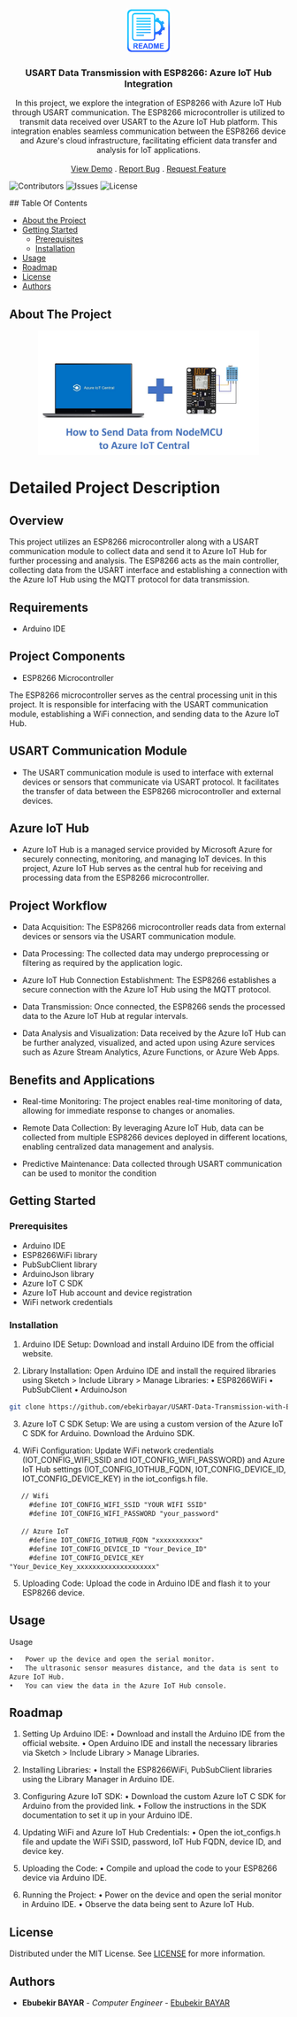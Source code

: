 <br/>
<p align="center">
  <a href="https://github.com/ebekirbayar/USART-Data-Transmission-with-ESP8266-Azure-IoT-Hub-Integration">
    <img src="images/logo.png" alt="Logo" width="80" height="80">
  </a>

  <h3 align="center">USART Data Transmission with ESP8266: Azure IoT Hub Integration</h3>

  <p align="center">
    In this project, we explore the integration of ESP8266 with Azure IoT Hub through USART communication. The ESP8266 microcontroller is utilized to transmit data received over USART to the Azure IoT Hub platform. This integration enables seamless communication between the ESP8266 device and Azure's cloud infrastructure, facilitating efficient data transfer and analysis for IoT applications.
    <br/>
    <br/>
    <a href="https://github.com/ebekirbayar/USART-Data-Transmission-with-ESP8266-Azure-IoT-Hub-Integration">View Demo</a>
    .
    <a href="https://github.com/ebekirbayar/USART-Data-Transmission-with-ESP8266-Azure-IoT-Hub-Integration/issues">Report Bug</a>
    .
    <a href="https://github.com/ebekirbayar/USART-Data-Transmission-with-ESP8266-Azure-IoT-Hub-Integration/issues">Request Feature</a>
  </p>
</p>
<p align="center">

![Contributors](https://img.shields.io/github/contributors/ebekirbayar/USART-Data-Transmission-with-ESP8266-Azure-IoT-Hub-Integration?color=dark-green) ![Issues](https://img.shields.io/github/issues/ebekirbayar/USART-Data-Transmission-with-ESP8266-Azure-IoT-Hub-Integration) ![License](https://img.shields.io/github/license/ebekirbayar/USART-Data-Transmission-with-ESP8266-Azure-IoT-Hub-Integration) 

</p>
## Table Of Contents

* [About the Project](#about-the-project)
* [Getting Started](#getting-started)
  * [Prerequisites](#prerequisites)
  * [Installation](#installation)
* [Usage](#usage)
* [Roadmap](#roadmap)
* [License](#license)
* [Authors](#authors)

## About The Project
<p align="center">
 <img src="images/screenshot.jpeg" alt="Screenshot" width="400" height="auto">
</p>

# Detailed Project Description

## Overview

This project utilizes an ESP8266 microcontroller along with a USART communication module to collect data and send it to Azure IoT Hub for further processing and analysis. The ESP8266 acts as the main controller, collecting data from the USART interface and establishing a connection with the Azure IoT Hub using the MQTT protocol for data transmission.

## Requirements

- Arduino IDE

## Project Components
- ESP8266 Microcontroller

The ESP8266 microcontroller serves as the central processing unit in this project. It is responsible for interfacing with the USART communication module, establishing a WiFi connection, and sending data to the Azure IoT Hub.

## USART Communication Module

- The USART communication module is used to interface with external devices or sensors that communicate via USART protocol. It facilitates the transfer of data between the ESP8266 microcontroller and external devices.

## Azure IoT Hub
- Azure IoT Hub is a managed service provided by Microsoft Azure for securely connecting, monitoring, and managing IoT devices. In this project, Azure IoT Hub serves as the central hub for receiving and processing data from the ESP8266 microcontroller.

## Project Workflow
- Data Acquisition: The ESP8266 microcontroller reads data from external devices or sensors via the USART communication module.

- Data Processing: The collected data may undergo preprocessing or filtering as required by the application logic.

- Azure IoT Hub Connection Establishment: The ESP8266 establishes a secure connection with the Azure IoT Hub using the MQTT protocol.

- Data Transmission: Once connected, the ESP8266 sends the processed data to the Azure IoT Hub at regular intervals.

- Data Analysis and Visualization: Data received by the Azure IoT Hub can be further analyzed, visualized, and acted upon using Azure services such as Azure Stream Analytics, Azure Functions, or Azure Web Apps.

## Benefits and Applications

- Real-time Monitoring: The project enables real-time monitoring of data, allowing for immediate response to changes or anomalies.

- Remote Data Collection: By leveraging Azure IoT Hub, data can be collected from multiple ESP8266 devices deployed in different locations, enabling centralized data management and analysis.

- Predictive Maintenance: Data collected through USART communication can be used to monitor the condition

## Getting Started


### Prerequisites

- Arduino IDE
- ESP8266WiFi library
- PubSubClient library
- ArduinoJson library
- Azure IoT C SDK
- Azure IoT Hub account and device registration
- WiFi network credentials

### Installation

1.	Arduino IDE Setup: Download and install Arduino IDE from the official website.

2.	Library Installation: Open Arduino IDE and install the required libraries using Sketch > Include Library > Manage Libraries:
      •	ESP8266WiFi
      •	PubSubClient
      •	ArduinoJson

```sh
git clone https://github.com/ebekirbayar/USART-Data-Transmission-with-ESP8266-Azure-IoT-Hub-Integration.git
```

3.	Azure IoT C SDK Setup: We are using a custom version of the Azure IoT C SDK for Arduino. Download the Arduino SDK.

4.	WiFi Configuration: Update WiFi network credentials (IOT_CONFIG_WIFI_SSID and IOT_CONFIG_WIFI_PASSWORD) and Azure IoT Hub settings (IOT_CONFIG_IOTHUB_FQDN, IOT_CONFIG_DEVICE_ID, IOT_CONFIG_DEVICE_KEY) in the iot_configs.h file.

```JS
   // Wifi
     #define IOT_CONFIG_WIFI_SSID "YOUR WIFI SSID"
     #define IOT_CONFIG_WIFI_PASSWORD "your_password"

   // Azure IoT
     #define IOT_CONFIG_IOTHUB_FQDN "xxxxxxxxxxx"
     #define IOT_CONFIG_DEVICE_ID "Your_Device_ID"
     #define IOT_CONFIG_DEVICE_KEY "Your_Device_Key_xxxxxxxxxxxxxxxxxxxx"
```

5.	Uploading Code: Upload the code in Arduino IDE and flash it to your ESP8266 device.

## Usage

Usage
    
    •	Power up the device and open the serial monitor.
    •	The ultrasonic sensor measures distance, and the data is sent to Azure IoT Hub.
    •	You can view the data in the Azure IoT Hub console.

## Roadmap

1.  Setting Up Arduino IDE:
• Download and install the Arduino IDE from the official website.
• Open Arduino IDE and install the necessary libraries via Sketch > Include Library > Manage Libraries.

2. Installing Libraries:
• Install the ESP8266WiFi, PubSubClient libraries using the Library Manager in Arduino IDE.

3. Configuring Azure IoT SDK:
• Download the custom Azure IoT C SDK for Arduino from the provided link.
• Follow the instructions in the SDK documentation to set it up in your Arduino IDE.

4. Updating WiFi and Azure IoT Hub Credentials:
• Open the iot_configs.h file and update the WiFi SSID, password, IoT Hub FQDN, device ID, and device key.

5. Uploading the Code:
• Compile and upload the code to your ESP8266 device via Arduino IDE.

6. Running the Project:
• Power on the device and open the serial monitor in Arduino IDE.
• Observe the data being sent to Azure IoT Hub.

## License

Distributed under the MIT License. See [LICENSE](https://github.com/ebekirbayar/USART-Data-Transmission-with-ESP8266-Azure-IoT-Hub-Integration/blob/main/LICENSE) for more information.

## Authors

* **Ebubekir BAYAR** - *Computer Engineer* - [Ebubekir BAYAR](https://github.com/ebekirbayar/)